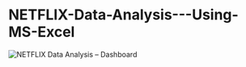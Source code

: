 # NETFLIX-Data-Analysis---Using-MS-Excel
![NETFLIX Data Analysis – Dashboard](https://github.com/KarthigaPrabhakaran/NETFLIX-Data-Analysis---Using-MS-Excel/assets/135947582/29befcc9-718d-4a7b-b01f-87b5f59ef4ce)
